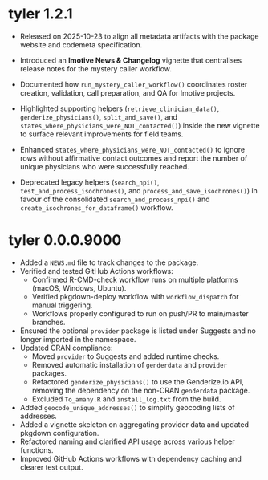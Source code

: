 # tyler 1.2.1

* Released on 2025-10-23 to align all metadata artifacts with the
  package website and codemeta specification.

* Introduced an **Imotive News & Changelog** vignette that centralises release
  notes for the mystery caller workflow.
* Documented how `run_mystery_caller_workflow()` coordinates roster creation,
  validation, call preparation, and QA for Imotive projects.
* Highlighted supporting helpers (`retrieve_clinician_data()`,
  `genderize_physicians()`, `split_and_save()`, and
  `states_where_physicians_were_NOT_contacted()`) inside the new vignette to
  surface relevant improvements for field teams.
* Enhanced `states_where_physicians_were_NOT_contacted()` to ignore rows without
  affirmative contact outcomes and report the number of unique physicians who
  were successfully reached.
* Deprecated legacy helpers (`search_npi()`, `test_and_process_isochrones()`,
  and `process_and_save_isochrones()`) in favour of the consolidated
  `search_and_process_npi()` and `create_isochrones_for_dataframe()` workflow.

# tyler 0.0.0.9000

* Added a `NEWS.md` file to track changes to the package.
* Verified and tested GitHub Actions workflows:
  * Confirmed R-CMD-check workflow runs on multiple platforms (macOS, Windows, Ubuntu).
  * Verified pkgdown-deploy workflow with `workflow_dispatch` for manual triggering.
  * Workflows properly configured to run on push/PR to main/master branches.
* Ensured the optional `provider` package is listed under Suggests and no longer
  imported in the namespace.
* Updated CRAN compliance:
  * Moved `provider` to Suggests and added runtime checks.
  * Removed automatic installation of `genderdata` and `provider` packages.
  * Refactored `genderize_physicians()` to use the Genderize.io API, removing the
    dependency on the non-CRAN `genderdata` package.
  * Excluded `To_amany.R` and `install_log.txt` from the build.
* Added `geocode_unique_addresses()` to simplify geocoding lists of addresses.
* Added a vignette skeleton on aggregating provider data and updated pkgdown configuration.
* Refactored naming and clarified API usage across various helper functions.
* Improved GitHub Actions workflows with dependency caching and clearer test output.
